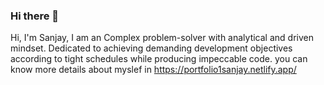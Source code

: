### Hi there 👋

Hi, I'm Sanjay, I am an Complex problem-solver with analytical and driven mindset. Dedicated to achieving demanding development objectives according to tight schedules while producing impeccable code.
you can know more details about myslef in https://portfolio1sanjay.netlify.app/

<!--
**SanJay1577/SanJay1577** is a ✨ _special_ ✨ repository because its `README.md` (this file) appears on your GitHub profile.

Here are some ideas to get you started:

- 🔭 I’m currently working on ...
- 🌱 I’m currently learning ...
- 👯 I’m looking to collaborate on ...
- 🤔 I’m looking for help with ...
- 💬 Ask me about ...
- 📫 How to reach me: ...
- 😄 Pronouns: ...
- ⚡ Fun fact: ...
-->
